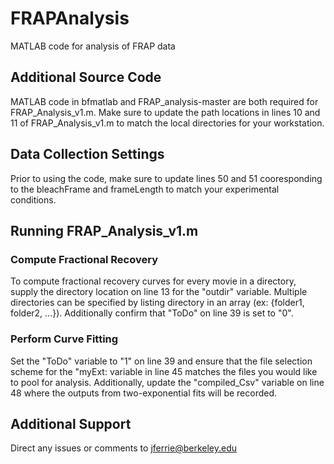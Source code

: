 # FRAPAnalysis
MATLAB code for analysis of FRAP data

## Additional Source Code
MATLAB code in bfmatlab and FRAP_analysis-master are both required for FRAP_Analysis_v1.m. Make sure to update the path locations in lines 10 and 11 of FRAP_Analysis_v1.m to match the local directories for your workstation.

## Data Collection Settings
Prior to using the code, make sure to update lines 50 and 51 cooresponding to the bleachFrame and frameLength to match your experimental conditions.

## Running FRAP_Analysis_v1.m
### Compute Fractional Recovery
To compute fractional recovery curves for every movie in a directory, supply the directory location on line 13 for the "outdir" variable. Multiple directories can be specified by listing directory in an array (ex: {folder1, folder2, ...}). Additionally confirm that "ToDo" on line 39 is set to "0".

### Perform Curve Fitting
Set the "ToDo" variable to "1" on line 39 and ensure that the file selection scheme for the "myExt: variable in line 45 matches the files you would like to pool for analysis. Additionally, update the "compiled_Csv" variable on line 48 where the outputs from two-exponential fits will be recorded.

## Additional Support
Direct any issues or comments to jferrie@berkeley.edu
